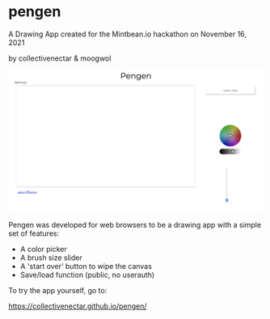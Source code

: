 # pengen
A Drawing App created for the Mintbean.io hackathon on November 16, 2021

by collectivenectar & moogwol

![A screenshot of the deployed app - it has a canvas, a color picker, a start over button, and a slider to adjust brush width](pengen_screenshot.png "Description goes here")

Pengen was developed for web browsers to be a drawing app with
a simple set of features:

- A color picker
- A brush size slider
- A 'start over' button to wipe the canvas
- Save/load function (public, no userauth)

To try the app yourself, go to:

https://collectivenectar.github.io/pengen/
